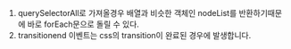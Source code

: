 1. querySelectorAll로 가져올경우 배열과 비슷한 객체인 nodeList를 반환하기때문에 바로 forEach문으로 돌릴 수 있다.
2. transitionend 이벤트는 css의 transition이 완료된 경우에 발생합니다.